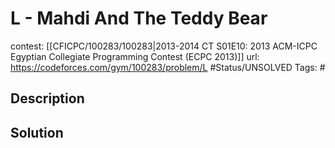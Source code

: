 # L - Mahdi And The Teddy Bear

contest: [[CFICPC/100283/100283|2013-2014 CT S01E10: 2013 ACM-ICPC Egyptian Collegiate Programming Contest (ECPC 2013)]]
url: https://codeforces.com/gym/100283/problem/L
#Status/UNSOLVED
Tags: #

## Description

## Solution

